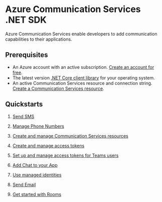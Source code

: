# Azure Communication Services .NET SDK

Azure Communication Services enable developers to add communication capabilities to their applications.

## Prerequisites

- An Azure account with an active subscription. [Create an account for free](https://azure.microsoft.com/free/?WT.mc_id=A261C142F).
- The latest version [.NET Core client library](https://dotnet.microsoft.com/download/dotnet-core) for your operating system.
- An active Communication Services resource and connection string. [Create a Communication Services resource](https://docs.microsoft.com/azure/communication-services/quickstarts/create-communication-resource?tabs=windows&pivots=platform-azp).

## Quickstarts

1. [Send SMS](https://docs.microsoft.com/azure/communication-services/quickstarts/telephony-sms/send?pivots=programming-language-csharp)

2. [Manage Phone Numbers](https://docs.microsoft.com/azure/communication-services/quickstarts/telephony-sms/get-phone-number?pivot=programming-language-csharp)

3. [Create and manage Communication Services resources](https://docs.microsoft.com/azure/communication-services/quickstarts/create-communication-resource?tabs=windows&pivots=platform-net)

4. [Create and manage access tokens](https://docs.microsoft.com/azure/communication-services/quickstarts/access-tokens?pivots=programming-language-csharp)

5. [Set up and manage access tokens for Teams users](https://docs.microsoft.com/azure/communication-services/quickstarts/manage-teams-identity?pivots=programming-language-csharp)

6. [Add Chat to your App](https://docs.microsoft.com/azure/communication-services/quickstarts/chat/get-started?pivots=programming-language-csharp)

7. [Use managed identities](https://docs.microsoft.com/azure/communication-services/quickstarts/managed-identity?pivots=programming-language-csharp)

8. [Send Email](https://docs.microsoft.com/en-us/azure/communication-services/quickstarts/email/send-email?pivots=programming-language-csharp)

9. [Get started with Rooms](https://docs.microsoft.com/en-us/azure/communication-services/quickstarts/rooms/get-started-rooms?pivots=programming-language-csharp)
